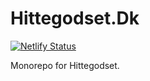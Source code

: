 # Hittegodset.Dk

[![Netlify Status](https://api.netlify.com/api/v1/badges/a9ffd377-89bf-40dd-88ff-a8d9e9cf87e7/deploy-status)](https://app.netlify.com/sites/hittegodset/deploys)

Monorepo for Hittegodset.
